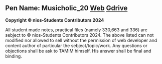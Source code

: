 Pen Name:  Musicholic_20
[Web](https://nios-students.pages.dev/wiki/other-materials)
[Gdrive](https://drive.google.com/drive/folders/1vXSgnAmCxWTiv5fqVtAnPMOaIoNA75oa?usp=drive_link)
-----------
**Copyright © nios-Students Contributors 2024**

All student made notes, practical files (namely 330,663 and 336) are sebject to © nios-Students Contributors 2024. The above listed can not
modified nor allowed to sell without the permission of web developer and content author of particular the sebject/topic/work. Any questions or objections shall be ask to TAMIM himself. His answer shall be final and binding.
